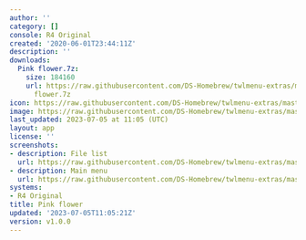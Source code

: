 ```yaml
---
author: ''
category: []
console: R4 Original
created: '2020-06-01T23:44:11Z'
description: ''
downloads:
  Pink flower.7z:
    size: 184160
    url: https://raw.githubusercontent.com/DS-Homebrew/twlmenu-extras/master/_nds/TWiLightMenu/r4menu/themes/Pink
      flower.7z
icon: https://raw.githubusercontent.com/DS-Homebrew/twlmenu-extras/master/unistore/icons/r4.png
image: https://raw.githubusercontent.com/DS-Homebrew/twlmenu-extras/master/unistore/icons/r4.png
last_updated: 2023-07-05 at 11:05 (UTC)
layout: app
license: ''
screenshots:
- description: File list
  url: https://raw.githubusercontent.com/DS-Homebrew/twlmenu-extras/master/_nds/TWiLightMenu/r4menu/themes/meta/Pink%20flower/screenshots/file-list.png
- description: Main menu
  url: https://raw.githubusercontent.com/DS-Homebrew/twlmenu-extras/master/_nds/TWiLightMenu/r4menu/themes/meta/Pink%20flower/screenshots/main-menu.png
systems:
- R4 Original
title: Pink flower
updated: '2023-07-05T11:05:21Z'
version: v1.0.0
---
```

